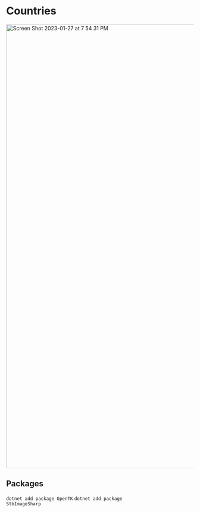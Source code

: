 # Countries
<img width="1192" alt="Screen Shot 2023-01-27 at 7 54 31 PM" src="https://user-images.githubusercontent.com/56200546/215232343-3e3ec3e8-dbef-4f9d-92e8-a13b1d152b37.png">


## Packages
<code>dotnet add package OpenTK</code>
<code>dotnet add package StbImageSharp</code>
